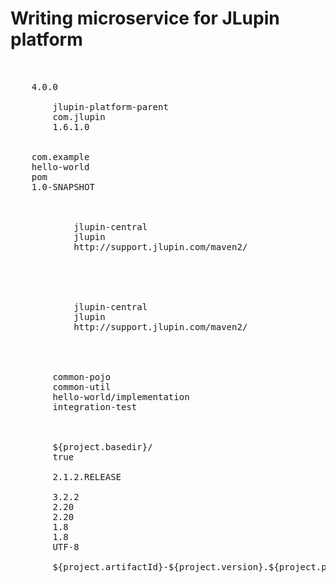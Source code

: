 # Writing microservice for JLupin platform

<pre class="file" data-target="clipboard">
<?xml version="1.0" encoding="UTF-8"?>
<project xmlns="http://maven.apache.org/POM/4.0.0"
         xmlns:xsi="http://www.w3.org/2001/XMLSchema-instance"
         xsi:schemaLocation="http://maven.apache.org/POM/4.0.0 http://maven.apache.org/xsd/maven-4.0.0.xsd">
    <modelVersion>4.0.0</modelVersion>
    <parent>
        <artifactId>jlupin-platform-parent</artifactId>
        <groupId>com.jlupin</groupId>
        <version>1.6.1.0</version>
    </parent>

    <groupId>com.example</groupId>
    <artifactId>hello-world</artifactId>
    <packaging>pom</packaging>
    <version>1.0-SNAPSHOT</version>

    <repositories>
        <repository>
            <id>jlupin-central</id>
            <name>jlupin</name>
            <url>http://support.jlupin.com/maven2/</url>
        </repository>
    </repositories>

    <pluginRepositories>
        <pluginRepository>
            <id>jlupin-central</id>
            <name>jlupin</name>
            <url>http://support.jlupin.com/maven2/</url>
        </pluginRepository>
    </pluginRepositories>

    <modules>
        <module>common-pojo</module>
        <module>common-util</module>
        <module>hello-world/implementation</module>
        <module>integration-test</module>
    </modules>

    <properties>
        <main.dir>${project.basedir}/</main.dir>
        <jlupin.deploy.skip>true</jlupin.deploy.skip>

        <spring.boot.version>2.1.2.RELEASE</spring.boot.version>

        <maven.war.plugin.version>3.2.2</maven.war.plugin.version>
        <maven.failsafe.plugin.version>2.20</maven.failsafe.plugin.version>
        <maven.surefire.plugin.version>2.20</maven.surefire.plugin.version>
        <maven.compiler.source>1.8</maven.compiler.source>
        <maven.compiler.target>1.8</maven.compiler.target>
        <project.build.sourceEncoding>UTF-8</project.build.sourceEncoding>

        <jlupin.repackage.output.fileName>${project.artifactId}-${project.version}.${project.packaging}
        </jlupin.repackage.output.fileName>
    </properties>

</project>
</pre>

